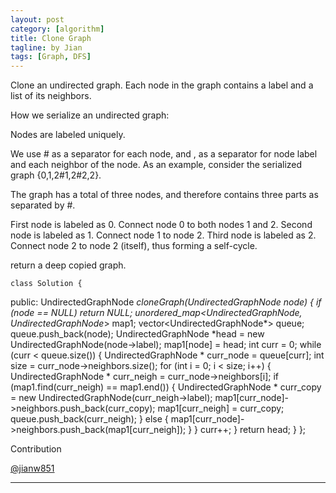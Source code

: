 ```yaml
---
layout: post
category: [algorithm]
title: Clone Graph
tagline: by Jian
tags: [Graph, DFS]
---
```


Clone an undirected graph. Each node in the graph contains a label and a list of its neighbors.

How we serialize an undirected graph:

Nodes are labeled uniquely.

We use # as a separator for each node, and , as a separator for node label and each neighbor of the node.
As an example, consider the serialized graph {0,1,2#1,2#2,2}.

The graph has a total of three nodes, and therefore contains three parts as separated by #.

First node is labeled as 0. Connect node 0 to both nodes 1 and 2.
Second node is labeled as 1. Connect node 1 to node 2.
Third node is labeled as 2. Connect node 2 to node 2 (itself), thus forming a self-cycle.


return a deep copied graph.

<!--more-->

	class Solution {
public:
    UndirectedGraphNode *cloneGraph(UndirectedGraphNode *node) {
      if (node == NULL) return NULL;
      unordered_map<UndirectedGraphNode*, UndirectedGraphNode*> map1;
      vector<UndirectedGraphNode*> queue;
      queue.push_back(node);
      UndirectedGraphNode *head = new UndirectedGraphNode(node->label);
      map1[node] = head;
      int curr = 0;
      while (curr < queue.size()) {
        UndirectedGraphNode * curr_node = queue[curr];
        int size = curr_node->neighbors.size();
        for (int i = 0; i < size; i++) {
          UndirectedGraphNode * curr_neigh = curr_node->neighbors[i];
          if (map1.find(curr_neigh) == map1.end()) {
            UndirectedGraphNode * curr_copy = new UndirectedGraphNode(curr_neigh->label);
            map1[curr_node]->neighbors.push_back(curr_copy);
            map1[curr_neigh] = curr_copy;
            queue.push_back(curr_neigh);
          } else {
            map1[curr_node]->neighbors.push_back(map1[curr_neigh]);
          }
        }
        curr++;
      }
      return head;
    }
	};


 Contribution

 [@jianw851](http://jianwang.info/)


---
